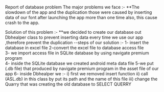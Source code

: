  Report  of database problem 
The major problems we face :-
**The slowdown of the app and the duplication  those were caused by  inserting data of our font  after launching the  app more than one time also, this cause crash to the app.

Solution of this problem :- 
**we decided to create our database out Dbhealper  class to prevent inserting data every time we use our app ,therefore prevent the duplication 
--steps of our solution :-
1-  insert the  database in excel  file
2-convert the excel file to database access file  
3- we import access file in  SQLite database  by using  navigate premium  program  
4- inside the SQLite database we created android meta data file 
5-we put (.db file) that produced by navigate premium  program  in  the asset  file  of our app 
6- inside Dbhealper we :-
i)	first we removed insert function 
ii)	call (ASL.db)  in this class by put its path and the name of this file
iii)	change the Quarry that was creating the old database to SELECT QUERRY  

   

